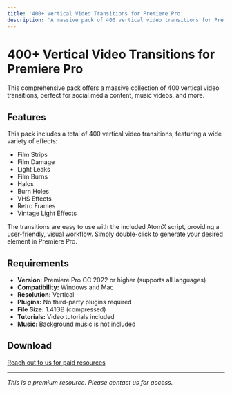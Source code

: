 ```yaml
---
title: '400+ Vertical Video Transitions for Premiere Pro'
description: 'A massive pack of 400 vertical video transitions for Premiere Pro, including film damage, light leaks, VHS effects, and more. Easy to use with the AtomX script.'
---
```


# 400+ Vertical Video Transitions for Premiere Pro

This comprehensive pack offers a massive collection of 400 vertical video transitions, perfect for social media content, music videos, and more.

## Features

This pack includes a total of 400 vertical video transitions, featuring a wide variety of effects:

*   Film Strips
*   Film Damage
*   Light Leaks
*   Film Burns
*   Halos
*   Burn Holes
*   VHS Effects
*   Retro Frames
*   Vintage Light Effects

The transitions are easy to use with the included AtomX script, providing a user-friendly, visual workflow. Simply double-click to generate your desired element in Premiere Pro.

## Requirements

*   **Version:** Premiere Pro CC 2022 or higher (supports all languages)
*   **Compatibility:** Windows and Mac
*   **Resolution:** Vertical
*   **Plugins:** No third-party plugins required
*   **File Size:** 1.41GB (compressed)
*   **Tutorials:** Video tutorials included
*   **Music:** Background music is not included

## Download

[Reach out to us for paid resources](https://wa.me/8613237610083)

---

*This is a premium resource. Please contact us for access.*
